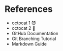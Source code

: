 # References

* octocat 1 😈
* octocat 2 🚀
* GitHub Documentation
* Git Branching Tutorial
* Markdown Guide